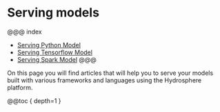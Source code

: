 # Serving models

@@@ index
* [Serving Python Model](python.md)
* [Serving Tensorflow Model](tensorflow.md)
* [Serving Spark Model](spark.md)
@@@

On this page you will find articles that will help you to serve your models built with various frameworks and languages using the Hydrosphere platform.

@@toc { depth=1 }